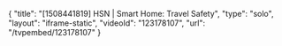 {
    "title": "[1508441819] HSN | Smart Home: Travel Safety",
    "type": "solo",
    "layout": "iframe-static",
    "videoId": "123178107",
    "url": "\/tvpembed\/123178107"
}